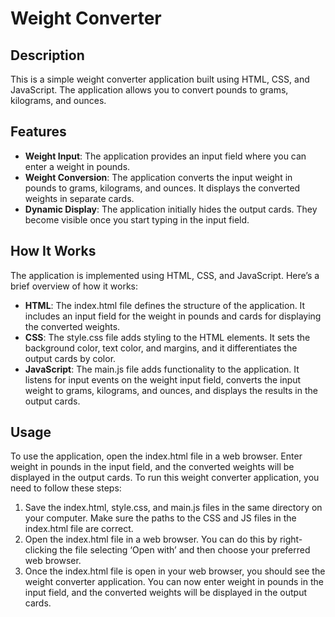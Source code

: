 # Weight Converter

## Description
This is a simple weight converter application built using HTML, CSS, and JavaScript. The application allows you to convert pounds to grams, kilograms, and ounces.

## Features
- **Weight Input**: The application provides an input field where you can enter a weight in pounds.
- **Weight Conversion**: The application converts the input weight in pounds to grams, kilograms, and ounces. It displays the converted weights in separate cards.
- **Dynamic Display**: The application initially hides the output cards. They become visible once you start typing in the input field.

## How It Works
The application is implemented using HTML, CSS, and JavaScript. Here’s a brief overview of how it works:
- **HTML**: The index.html file defines the structure of the application. It includes an input field for the weight in pounds and cards for displaying the converted weights.
- **CSS**: The style.css file adds styling to the HTML elements. It sets the background color, text color, and margins, and it differentiates the output cards by color.
- **JavaScript**: The main.js file adds functionality to the application. It listens for input events on the weight input field, converts the input weight to grams, kilograms, and ounces, and displays the results in the output cards.

## Usage
To use the application, open the index.html file in a web browser. Enter weight in pounds in the input field, and the converted weights will be displayed in the output cards. To run this weight converter application, you need to follow these steps:
1. Save the index.html, style.css, and main.js files in the same directory on your computer. Make sure the paths to the CSS and JS files in the index.html file are correct.
2. Open the index.html file in a web browser. You can do this by right-clicking the file selecting ‘Open with’ and then choose your preferred web browser.
3. Once the index.html file is open in your web browser, you should see the weight converter application. You can now enter weight in pounds in the input field, and the converted weights will be displayed in the output cards.
